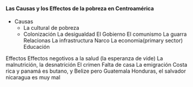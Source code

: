 #### Las Causas y los Effectos de la pobreza en Centroamérica
 - Causas
	 - La cultural de pobreza
	 - Colonización
La desigualdad
El Gobierno
El comunismo
La guarra
Relacionas
La infrastructura
Narco
La economia(primary sector)
Educación


Effectos
Effectos negotivos a la salud
(la esperanza de vide)
La malnutrición, la desnatrición
El crimen
Falta de casa
La emigración 
Costa rica y panamá es butano, y Belize pero Guatemala Honduras, el salvador nicaragua es muy mal

<!--stackedit_data:
eyJoaXN0b3J5IjpbNTI4NzU3MTc2XX0=
-->